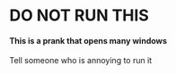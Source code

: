 # DO NOT RUN THIS
#### This is a prank that opens many windows
Tell someone who is annoying to run it
